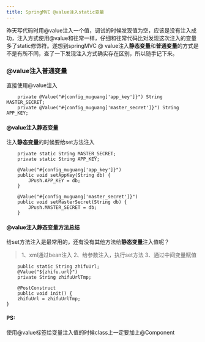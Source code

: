 ```yaml
---
title: SpringMVC @value注入static变量
---
```


昨天写代码时用@value注入一个值，调试的时候发现值为空，应该是没有注入成功，注入方式使用@value和往常一样，仔细和往常代码比对发现这次注入的变量多了static修饰符。遂想到springMVC @ value注入**静态变量**和**普通变量**的方式是不是有所不同，查了一下发现注入方式确实存在区别，所以随手记下来。

<!-- more -->

### @value注入普通变量

直接使用@value注入
```
    private @Value("#{config_muguang['app_key']}") String MASTER_SECRET;
    private @Value("#{config_muguang['master_secret']}") String APP_KEY;
```

#### @value注入静态变量

注入**静态变量**的时候要给set方法注入
```
    private static String MASTER_SECRET;
    private static String APP_KEY;

    @Value("#{config_muguang['app_key']}")
    public void setAppKey(String db) {
        JPush.APP_KEY = db;
    }

    @Value("#{config_muguang['master_secret']}")
    public void setMasterSecret(String db) {
        JPush.MASTER_SECRET = db;
    }
```

#### @value注入静态变量方法总结
给set方法注入是最常用的，还有没有其他方法给**静态变量**注入值呢？

>1、xml通过bean注入
>2、给参数注入，执行set方法
>3、通过中间变量赋值

```
    public static String zhifuUrl;
    @Value("${zhifu.url}")
    private String zhifuUrlTmp;

    @PostConstruct
    public void init() {
    zhifuUrl = zhifuUrlTmp;
}
```

#### PS:
使用@value标签给变量注入值的时候class上一定要加上@Component



